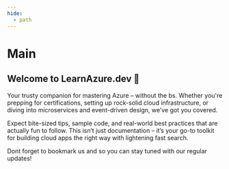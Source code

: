 ```yaml
---
hide:
  - path
---
```


# Main

## Welcome to LearnAzure.dev 👋

Your trusty companion for mastering Azure – without the bs. Whether you're prepping for certifications, setting up rock-solid cloud infrastructure, or diving into microservices and event-driven design, we’ve got you covered.

Expect bite-sized tips, sample code, and real-world best practices that are actually fun to follow. This isn’t just documentation – it’s your go-to toolkit for building cloud apps the right way with lightening fast search.

Dont forget to bookmark us and so you can stay tuned with our regular updates!

